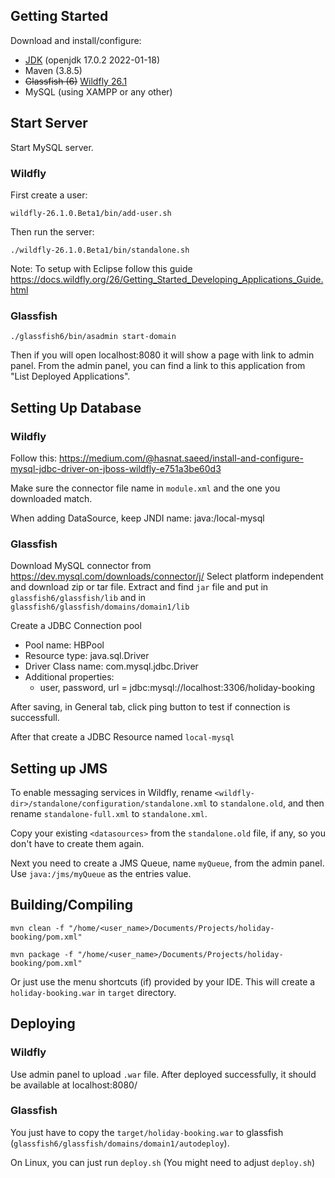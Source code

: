 ## Getting Started

Download and install/configure:

- [JDK](https://openjdk.java.net/install/) (openjdk 17.0.2 2022-01-18)
- Maven (3.8.5)
- ~~Glassfish (6)~~ [Wildfly 26.1](https://www.wildfly.org/downloads/)
- MySQL (using XAMPP or any other)

## Start Server

Start MySQL server.

### Wildfly

First create a user:

`wildfly-26.1.0.Beta1/bin/add-user.sh`

Then run the server:

`./wildfly-26.1.0.Beta1/bin/standalone.sh`

Note: To setup with Eclipse follow this guide https://docs.wildfly.org/26/Getting_Started_Developing_Applications_Guide.html

### Glassfish

`./glassfish6/bin/asadmin start-domain`

Then if you will open localhost:8080 it will show a page with link to admin panel. From the admin panel, you can find a link to this application from "List Deployed Applications".


## Setting Up Database

### Wildfly

Follow this: https://medium.com/@hasnat.saeed/install-and-configure-mysql-jdbc-driver-on-jboss-wildfly-e751a3be60d3

Make sure the connector file name in `module.xml` and the one you downloaded match.

When adding DataSource, keep JNDI name: java:/local-mysql

### Glassfish
Download MySQL connector from https://dev.mysql.com/downloads/connector/j/
Select platform independent and download zip or tar file. Extract and find `jar` file and put in `glassfish6/glassfish/lib` and in `glassfish6/glassfish/domains/domain1/lib`

Create a JDBC Connection pool
 - Pool name: HBPool
 - Resource type: java.sql.Driver
 - Driver Class name: com.mysql.jdbc.Driver
 - Additional properties:
   - user, password, url = jdbc:mysql://localhost:3306/holiday-booking

After saving, in General tab, click ping button to test if connection is successfull.

After that create a JDBC Resource named `local-mysql`

## Setting up JMS

To enable messaging services in Wildfly, rename `<wildfly-dir>/standalone/configuration/standalone.xml` to `standalone.old`, and then rename `standalone-full.xml` to `standalone.xml`.

Copy your existing `<datasources>` from the `standalone.old` file, if any, so you don't have to create them again.

Next you need to create a JMS Queue, name `myQueue`, from the admin panel. Use `java:/jms/myQueue` as the entries value.

## Building/Compiling

`mvn clean -f "/home/<user_name>/Documents/Projects/holiday-booking/pom.xml"`

`mvn package -f "/home/<user_name>/Documents/Projects/holiday-booking/pom.xml"`

Or just use the menu shortcuts (if) provided by your IDE. This will create a `holiday-booking.war` in `target` directory.

## Deploying

### Wildfly

Use admin panel to upload `.war` file. After deployed successfully, it should be available at localhost:8080/

### Glassfish
You just have to copy the `target/holiday-booking.war` to glassfish (`glassfish6/glassfish/domains/domain1/autodeploy`).

On Linux, you can just run `deploy.sh` (You might need to adjust `deploy.sh`)
